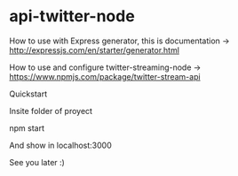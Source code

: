 # api-twitter-node

How to use with Express generator, this is documentation -> http://expressjs.com/en/starter/generator.html

How to use and configure twitter-streaming-node -> https://www.npmjs.com/package/twitter-stream-api

Quickstart

Insite folder of proyect

npm start

And show in localhost:3000

See you later :)
